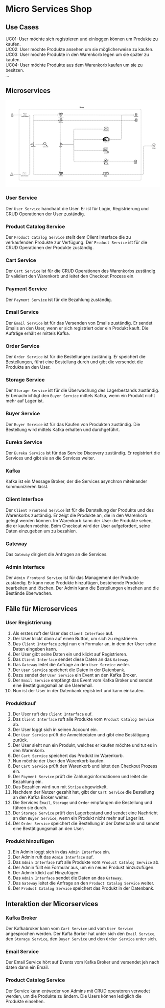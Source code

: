 # Micro Services Shop

## Use Cases

UC01: User möchte sich registrieren und einloggen können um Produkte zu kaufen. \
UC02: User möchte Produkte ansehen um sie möglicherweise zu kaufen. \
UC03: User möchte Produkte in den Warenkorb legen um sie später zu kaufen. \
UC04: User möchte Produkte aus dem Warenkorb kaufen um sie zu besitzen. \
_..._

## Microservices

![Architektur](./docs/architecute.png)

### User Service

Der `User Service` handhabt die User. Er ist für Login, Registrierung und CRUD Operationen der User zuständig.

### Product Catalog Service

Der `Product Catalog Service` stellt dem Client Interface die zu verkaufenden Produkte zur Verfügung. Der `Product Service` ist für die CRUD Operationen der Produkte zuständig.

### Cart Service

Der `Cart Service` ist für die CRUD Operationen des Warenkorbs zuständig. Er validiert den Warenkorb und leitet den Checkout Prozess ein.

### Payment Service

Der `Payment Service` ist für die Bezahlung zuständig.

### Email Service

Der `Email Service` ist für das Versenden von Emails zuständig. Er sendet Emails an den User, wenn er sich registriert oder ein Produkt kauft. Die Aufträge erhält er mittels Kafka.

### Order Service

Der `Order Service` ist für die Bestellungen zuständig. Er speichert die Bestellungen, führt eine Bestellung durch und gibt die versendet die Produkte an den User.

### Storage Service

Der `Storage Service` ist für die Überwachung des Lagerbestands zuständig. Er benachrichtigt den `Buyer Service` mittels Kafka, wenn ein Produkt nicht mehr auf Lager ist.

### Buyer Service

Der `Buyer Service` ist für das Kaufen von Produkten zuständig. Die Bestellung wird mittels Kafka erhalten und durchgeführt.

### Eureka Service

Der `Eureka Service` ist für das Service Discovery zuständig. Er registriert die Services und gibt sie an die Services weiter.

### Kafka

Kafka ist ein Message Broker, der die Services asynchron miteinander kommunizieren lässt.

### Client Interface

Der `Client Frontend Service` ist für die Darstellung der Produkte und des Warenkorbs zuständig. Er zeigt die Produkte an, die in den Warenkorb gelegt werden können. Im Warenkorb kann der User die Produkte sehen, die er kaufen möchte. Beim Checkout wird der User aufgefordert, seine Daten einzugeben um zu bezahlen.

### Gateway

Das `Gateway` dirigiert die Anfragen an die Services.

### Admin Interface

Der `Admin Frontend Service` ist für das Management der Produkte zuständig. Er kann neue Produkte hinzufügen, bestehende Produkte bearbeiten und löschen. Der Admin kann die Bestellungen einsehen und die Bestände überwachen.


## Fälle für Microservices

### User Registrierung

1. Als erstes ruft der User das `Client Interface` auf.
2. Der User klickt dann auf einen Button, um sich zu registrieren.
3. Das `Client Interface` zeigt nun ein Formular an, in dem der User seine Daten eingeben kann.
4. Der User gibt seine Daten ein und klickt auf Registrieren.
5. Das `Client Interface` sendet diese Daten an das `Gateway`.
6. Das `Gateway` leitet die Anfrage an den `User Service` weiter.
7. Der `User Service` speichert die Daten in der Datenbank.
8. Dazu sendet der `User Service` ein Event an den Kafka Broker.
9. Der `Email Service` empfängt das Event vom Kafka Broker und sendet eine Bestätigungsmail an die Useremail.
10. Nun ist der User in der Datenbank registriert und kann einkaufen. 

### Produktkauf

1. Der User ruft das `Client Interface` auf.
2. Das `Client Interface` ruft alle Produkte vom `Product Catalog Service` ab.
3. Der User loggt sich in seinen Account ein.
4. Der `User Service` prüft die Anmeldedaten und gibt eine Bestätigung zurück.
5. Der User sieht nun ein Produkt, welches er kaufen möchte und tut es in den Warenkorb.
6. Der `Cart Service` speichert das Produkt im Warenkorb.
7. Nun möchte der User den Warenkorb kaufen.
8. Der `Cart Service` prüft den Warenkorb und leitet den Checkout Prozess ein.
9. Der `Payment Service` prüft die Zahlungsinformationen und leitet die Bezahlung ein.
10. Das Bezahlen wird nun mit `Stripe` abgewickelt. 
11. Nachdem der Nutzer gezahlt hat, gibt der `Cart Service` die Bestellung an den Kafka Broker weiter. 
12. Die Services `Èmail`, `Storage` und `Order` empfangen die Bestellung und führen sie durch.
13. Der `Storage Service` prüft den Lagerbestand und sendet eine Nachricht an den `Buyer Service`, wenn ein Produkt nicht mehr auf Lager ist.
14. Der `Order Service` speichert die Bestellung in der Datenbank und sendet eine Bestätigungsmail an den User.

### Produkt hinzufügen

1. Ein Admin loggt sich in das `Admin Interface` ein.
2. Der Admin ruft das `Admin Interface` auf.
3. Das `Admin Interface` ruft alle Produkte vom `Product Catalog Service` ab.
4. Der Admin füllt ein Formular aus, um ein neues Produkt hinzuzufügen. 
5. Der Admin klickt auf Hinzufügen.
6. Das `Admin Interface` sendet die Daten an das `Gateway`.
7. Das `Gateway` leitet die Anfrage an den `Product Catalog Service` weiter.
8. Der `Product Catalog Service` speichert das Produkt in der Datenbank.





## Interaktion der Micorservices

### Kafka Broker

Der Kafkabroker kann vom `Cart Service` und vom `User Service` angesprochen werden. Der Kafta Borker hat unter sich den `Email Service`, den `Storage Service`, den `Buyer Service` und den `Order Service` unter sich. 

### Email Service

Der Email Service hört auf Events vom Kafka Broker und versendet jeh nach daten dann ein Email. 


### Product Catalog Service

Der Service kann entweder von Admins mit CRUD operatoren verwedet werden, um die Produkte zu ändern. Die Users können lediglich die Produkte einsehen. 